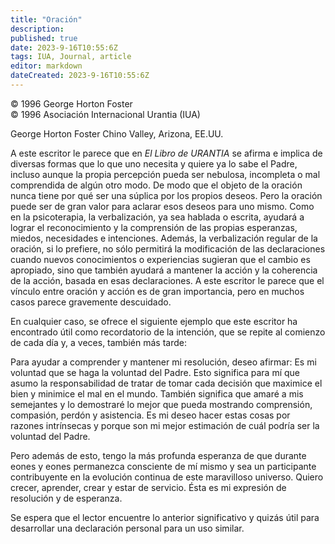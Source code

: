 ```yaml
---
title: "Oración"
description: 
published: true
date: 2023-9-16T10:55:6Z
tags: IUA, Journal, article
editor: markdown
dateCreated: 2023-9-16T10:55:6Z
---
```


<p class="v-card tema v-sheet--gris claro aclarar-3 px-2">© 1996 George Horton Foster<br>© 1996 Asociación Internacional Urantia (IUA)</p>

George Horton Foster
Chino Valley, Arizona, EE.UU.

A este escritor le parece que en _El Libro de URANTIA_ se afirma e implica de diversas formas que lo que uno necesita y quiere ya lo sabe el Padre, incluso aunque la propia percepción pueda ser nebulosa, incompleta o mal comprendida de algún otro modo. De modo que el objeto de la oración nunca tiene por qué ser una súplica por los propios deseos. Pero la oración puede ser de gran valor para aclarar esos deseos para uno mismo. Como en la psicoterapia, la verbalización, ya sea hablada o escrita, ayudará a lograr el reconocimiento y la comprensión de las propias esperanzas, miedos, necesidades e intenciones. Además, la verbalización regular de la oración, si lo prefiere, no sólo permitirá la modificación de las declaraciones cuando nuevos conocimientos o experiencias sugieran que el cambio es apropiado, sino que también ayudará a mantener la acción y la coherencia de la acción, basada en esas declaraciones. A este escritor le parece que el vínculo entre oración y acción es de gran importancia, pero en muchos casos parece gravemente descuidado.

En cualquier caso, se ofrece el siguiente ejemplo que este escritor ha encontrado útil como recordatorio de la intención, que se repite al comienzo de cada día y, a veces, también más tarde:

Para ayudar a comprender y mantener mi resolución, deseo afirmar: Es mi voluntad que se haga la voluntad del Padre. Esto significa para mí que asumo la responsabilidad de tratar de tomar cada decisión que maximice el bien y minimice el mal en el mundo. También significa que amaré a mis semejantes y lo demostraré lo mejor que pueda mostrando comprensión, compasión, perdón y asistencia. Es mi deseo hacer estas cosas por razones intrínsecas y porque son mi mejor estimación de cuál podría ser la voluntad del Padre.

Pero además de esto, tengo la más profunda esperanza de que durante eones y eones permanezca consciente de mí mismo y sea un participante contribuyente en la evolución continua de este maravilloso universo. Quiero crecer, aprender, crear y estar de servicio. Ésta es mi expresión de resolución y de esperanza.

Se espera que el lector encuentre lo anterior significativo y quizás útil para desarrollar una declaración personal para un uso similar.
